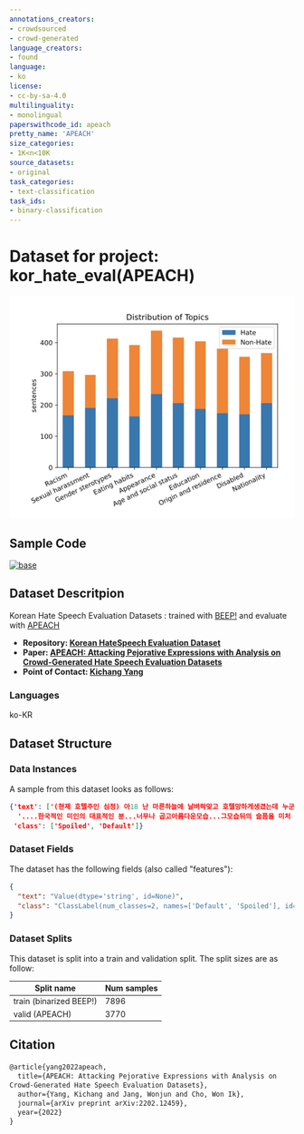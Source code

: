 ```yaml
---
annotations_creators:
- crowdsourced
- crowd-generated
language_creators:
- found
language:
- ko
license:
- cc-by-sa-4.0
multilinguality:
- monolingual
paperswithcode_id: apeach
pretty_name: 'APEACH'
size_categories:
- 1K<n<10K
source_datasets:
- original
task_categories:
- text-classification
task_ids:
- binary-classification
---
```

# Dataset for project: kor_hate_eval(APEACH)

![](https://github.com/jason9693/APEACH/raw/master/resource/dist_topics.png)

## Sample Code
<a href="https://colab.research.google.com/drive/1djd0fuoMYIaf7VCHaLQIziJi4_yBJruP#scrollTo=VPR24ysr5Q7k"><img src="https://colab.research.google.com/assets/colab-badge.svg" alt="base"/></a>

## Dataset Descritpion

Korean Hate Speech Evaluation Datasets : trained with [BEEP!](https://huggingface.co/datasets/kor_hate) and evaluate with [APEACH](https://github.com/jason9693/APEACH)

- **Repository: [Korean HateSpeech Evaluation Dataset](https://github.com/jason9693/APEACH)**
- **Paper: [APEACH: Attacking Pejorative Expressions with Analysis on Crowd-Generated Hate Speech Evaluation Datasets](https://arxiv.org/abs/2202.12459)**
- **Point of Contact: [Kichang Yang](ykcha9@gmail.com)**

### Languages

ko-KR

## Dataset Structure

### Data Instances

A sample from this dataset looks as follows:

```json
{'text': ['(현재 호텔주인 심정) 아18 난 마른하늘에 날벼락맞고 호텔망하게생겼는데 누군 계속 추모받네....',
  '....한국적인 미인의 대표적인 분...너무나 곱고아름다운모습...그모습뒤의 슬픔을 미처 알지못했네요ㅠ'],
 'class': ['Spoiled', 'Default']}
```

### Dataset Fields

The dataset has the following fields (also called "features"):

```json
{
  "text": "Value(dtype='string', id=None)",
  "class": "ClassLabel(num_classes=2, names=['Default', 'Spoiled'], id=None)"
}
```

### Dataset Splits

This dataset is split into a train and validation split. The split sizes are as follow:

| Split name   | Num samples         |
| ------------ | ------------------- |
| train (binarized BEEP!)        | 7896 |
| valid  (APEACH)       | 3770 |

## Citation
```
@article{yang2022apeach,
  title={APEACH: Attacking Pejorative Expressions with Analysis on Crowd-Generated Hate Speech Evaluation Datasets},
  author={Yang, Kichang and Jang, Wonjun and Cho, Won Ik},
  journal={arXiv preprint arXiv:2202.12459},
  year={2022}
}
```
